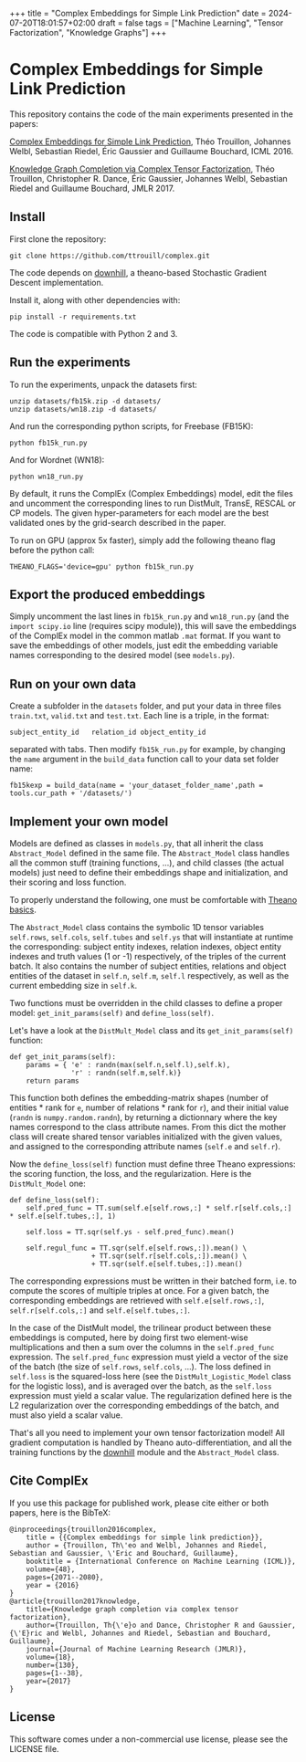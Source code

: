 +++
title = "Complex Embeddings for Simple Link Prediction"
date = 2024-07-20T18:01:57+02:00
draft = false
tags = ["Machine Learning", "Tensor Factorization", "Knowledge Graphs"]
+++


# Complex Embeddings for Simple Link Prediction

This repository contains the code of the main experiments presented in the papers:

[Complex Embeddings for Simple Link Prediction](http://jmlr.org/proceedings/papers/v48/trouillon16.pdf),
Théo Trouillon, Johannes Welbl, Sebastian Riedel, Éric Gaussier and Guillaume Bouchard, ICML 2016.

[Knowledge Graph Completion via Complex Tensor Factorization](http://www.jmlr.org/papers/volume18/16-563/16-563.pdf),
Théo Trouillon, Christopher R. Dance, Éric Gaussier, Johannes Welbl, Sebastian Riedel and Guillaume Bouchard, JMLR 2017.

## Install 

First clone the repository:
```
git clone https://github.com/ttrouill/complex.git
```

The code depends on [downhill](https://github.com/lmjohns3/downhill), a theano-based Stochastic Gradient Descent implementation.

Install it, along with other dependencies with:
```
pip install -r requirements.txt
```

The code is compatible with Python 2 and 3.

## Run the experiments

To run the experiments, unpack the datasets first:
```
unzip datasets/fb15k.zip -d datasets/
unzip datasets/wn18.zip -d datasets/
```

And run the corresponding python scripts, for Freebase (FB15K):
```
python fb15k_run.py
```

And for Wordnet (WN18):
```
python wn18_run.py
```

By default, it runs the ComplEx (Complex Embeddings) model, edit the files and uncomment the corresponding lines to run DistMult, TransE, RESCAL or CP models. The given hyper-parameters for each model are the best validated ones by the grid-search described in the paper.

To run on GPU (approx 5x faster), simply add the following theano flag before the python call:
```
THEANO_FLAGS='device=gpu' python fb15k_run.py
```

## Export the produced embeddings

Simply uncomment the last lines in `fb15k_run.py` and `wn18_run.py` (and the `import scipy.io` line (requires scipy module)), this will save the embeddings of the ComplEx model in the common matlab `.mat` format.
If you want to save the embeddings of other models, just edit the embedding variable names corresponding to the desired model (see `models.py`).


## Run on your own data

Create a subfolder in the `datasets` folder, and put your data in three files `train.txt`, `valid.txt` and `test.txt`. Each line is a triple, in the format: 
```
subject_entity_id	relation_id	object_entity_id
```
separated with tabs. Then modify `fb15k_run.py` for example, by changing the `name` argument in the `build_data` function call to your data set folder name:
```
fb15kexp = build_data(name = 'your_dataset_folder_name',path = tools.cur_path + '/datasets/')
```


## Implement your own model


Models are defined as classes in `models.py`, that all inherit the class `Abstract_Model` defined in the same file. The `Abstract_Model` class handles all the common stuff (training functions, ...), and child classes (the actual models) just need to define their embeddings shape and initialization, and their scoring and loss function.

To properly understand the following, one must be comfortable with [Theano basics](http://deeplearning.net/software/theano/library/tensor/basic.html).

The `Abstract_Model` class contains the symbolic 1D tensor variables `self.rows`, `self.cols`, `self.tubes` and `self.ys` that will instantiate at runtime the corresponding: subject entity indexes, relation indexes, object entity indexes and truth values (1 or -1) respectively, of the triples of the current batch. It also contains the number of subject entities, relations and object entities of the dataset in `self.n`, `self.m`, `self.l` respectively, as well as the current embedding size in `self.k`.

Two functions must be overridden in the child classes to define a proper model: `get_init_params(self)` and `define_loss(self)`.

Let's have a look at the `DistMult_Model` class and its `get_init_params(self)` function:
```
def get_init_params(self):
	params = { 'e' : randn(max(self.n,self.l),self.k),
			   'r' : randn(self.m,self.k)}
	return params
```
This function both defines the embedding-matrix shapes (number of entities * rank for `e`, number of relations * rank for `r`), and their initial value (`randn` is `numpy.random.randn`), by returning a dictionnary where the key names correspond to the class attribute names. From this dict the mother class will create shared tensor variables initialized with the given values, and assigned to the corresponding attribute names (`self.e` and `self.r`).

Now the `define_loss(self)` function must define three Theano expressions: the scoring function, the loss, and the regularization.
Here is the `DistMult_Model` one:
```
def define_loss(self):
	self.pred_func = TT.sum(self.e[self.rows,:] * self.r[self.cols,:] * self.e[self.tubes,:], 1)

	self.loss = TT.sqr(self.ys - self.pred_func).mean()

	self.regul_func = TT.sqr(self.e[self.rows,:]).mean() \
					+ TT.sqr(self.r[self.cols,:]).mean() \
					+ TT.sqr(self.e[self.tubes,:]).mean()
```
The corresponding expressions must be written in their batched form, i.e. to compute the scores of multiple triples at once. For a given batch, the corresponding embeddings are retrieved with `self.e[self.rows,:]`, `self.r[self.cols,:]` and `self.e[self.tubes,:]`.

In the case of the DistMult model, the trilinear product between these embeddings is computed, here by doing first two element-wise multiplications and then a sum over the columns in the `self.pred_func` expression. The `self.pred_func` expression must yield a vector of the size of the batch (the size of `self.rows`, `self.cols`, ...).
The loss defined in `self.loss` is the squared-loss here (see the `DistMult_Logistic_Model` class for the logistic loss), and is averaged over the batch, as the `self.loss` expression must yield a scalar value.
The regularization defined here is the L2 regularization over the corresponding embeddings of the batch, and must also yield a scalar value.

That's all you need to implement your own tensor factorization model! All gradient computation is handled by Theano auto-differentiation, and all the training functions by the [downhill](https://github.com/lmjohns3/downhill) module and the `Abstract_Model` class.




## Cite ComplEx

If you use this package for published work, please cite either or both papers, here is the BibTeX:
```
@inproceedings{trouillon2016complex,
	title = {{Complex embeddings for simple link prediction}},
	author = {Trouillon, Th\'eo and Welbl, Johannes and Riedel, Sebastian and Gaussier, \'Eric and Bouchard, Guillaume},
	booktitle = {International Conference on Machine Learning (ICML)},
	volume={48},
	pages={2071--2080},
	year = {2016}
}
@article{trouillon2017knowledge,
	title={Knowledge graph completion via complex tensor factorization},
	author={Trouillon, Th{\'e}o and Dance, Christopher R and Gaussier, {\'E}ric and Welbl, Johannes and Riedel, Sebastian and Bouchard, Guillaume},
	journal={Journal of Machine Learning Research (JMLR)},
	volume={18},
	number={130},
	pages={1--38},
	year={2017}
}

```

## License

This software comes under a non-commercial use license, please see the LICENSE file.